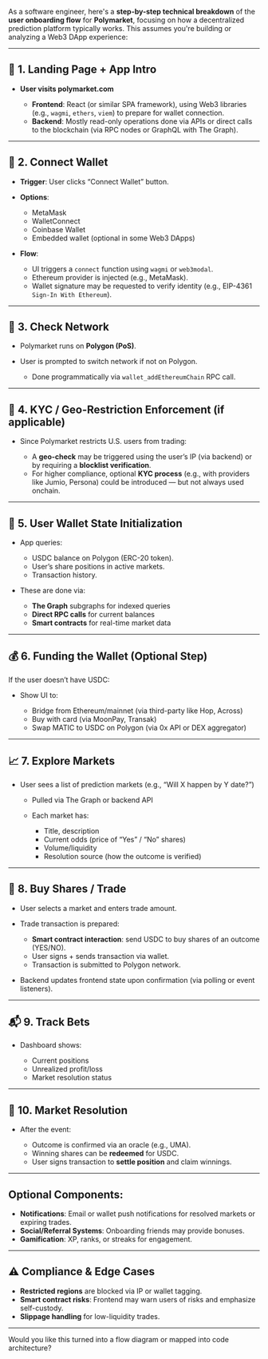 As a software engineer, here's a **step-by-step technical breakdown** of the **user onboarding flow** for **Polymarket**, focusing on how a decentralized prediction platform typically works. This assumes you're building or analyzing a Web3 DApp experience:

---

## 🔁 1. **Landing Page + App Intro**

- **User visits polymarket.com**

  - **Frontend**: React (or similar SPA framework), using Web3 libraries (e.g., `wagmi`, `ethers`, `viem`) to prepare for wallet connection.
  - **Backend**: Mostly read-only operations done via APIs or direct calls to the blockchain (via RPC nodes or GraphQL with The Graph).

---

## 👛 2. **Connect Wallet**

- **Trigger**: User clicks “Connect Wallet” button.

- **Options**:

  - MetaMask
  - WalletConnect
  - Coinbase Wallet
  - Embedded wallet (optional in some Web3 DApps)

- **Flow**:

  - UI triggers a `connect` function using `wagmi` or `web3modal`.
  - Ethereum provider is injected (e.g., MetaMask).
  - Wallet signature may be requested to verify identity (e.g., EIP-4361 `Sign-In With Ethereum`).

---

## 🔗 3. **Check Network**

- Polymarket runs on **Polygon (PoS)**.
- User is prompted to switch network if not on Polygon.

  - Done programmatically via `wallet_addEthereumChain` RPC call.

---

## 🛂 4. **KYC / Geo-Restriction Enforcement (if applicable)**

- Since Polymarket restricts U.S. users from trading:

  - A **geo-check** may be triggered using the user’s IP (via backend) or by requiring a **blocklist verification**.
  - For higher compliance, optional **KYC process** (e.g., with providers like Jumio, Persona) could be introduced — but not always used onchain.

---

## 💼 5. **User Wallet State Initialization**

- App queries:

  - USDC balance on Polygon (ERC-20 token).
  - User’s share positions in active markets.
  - Transaction history.

- These are done via:

  - **The Graph** subgraphs for indexed queries
  - **Direct RPC calls** for current balances
  - **Smart contracts** for real-time market data

---

## 💰 6. **Funding the Wallet (Optional Step)**

If the user doesn’t have USDC:

- Show UI to:

  - Bridge from Ethereum/mainnet (via third-party like Hop, Across)
  - Buy with card (via MoonPay, Transak)
  - Swap MATIC to USDC on Polygon (via 0x API or DEX aggregator)

---

## 📈 7. **Explore Markets**

- User sees a list of prediction markets (e.g., “Will X happen by Y date?”)

  - Pulled via The Graph or backend API
  - Each market has:

    - Title, description
    - Current odds (price of “Yes” / “No” shares)
    - Volume/liquidity
    - Resolution source (how the outcome is verified)

---

## 🛒 8. **Buy Shares / Trade**

- User selects a market and enters trade amount.
- Trade transaction is prepared:

  - **Smart contract interaction**: send USDC to buy shares of an outcome (YES/NO).
  - User signs + sends transaction via wallet.
  - Transaction is submitted to Polygon network.

- Backend updates frontend state upon confirmation (via polling or event listeners).

---

## 📬 9. **Track Bets**

- Dashboard shows:

  - Current positions
  - Unrealized profit/loss
  - Market resolution status

---

## 🧾 10. **Market Resolution**

- After the event:

  - Outcome is confirmed via an oracle (e.g., UMA).
  - Winning shares can be **redeemed** for USDC.
  - User signs transaction to **settle position** and claim winnings.

---

## Optional Components:

- **Notifications**: Email or wallet push notifications for resolved markets or expiring trades.
- **Social/Referral Systems**: Onboarding friends may provide bonuses.
- **Gamification**: XP, ranks, or streaks for engagement.

---

## ⚠️ Compliance & Edge Cases

- **Restricted regions** are blocked via IP or wallet tagging.
- **Smart contract risks**: Frontend may warn users of risks and emphasize self-custody.
- **Slippage handling** for low-liquidity trades.

---

Would you like this turned into a flow diagram or mapped into code architecture?
